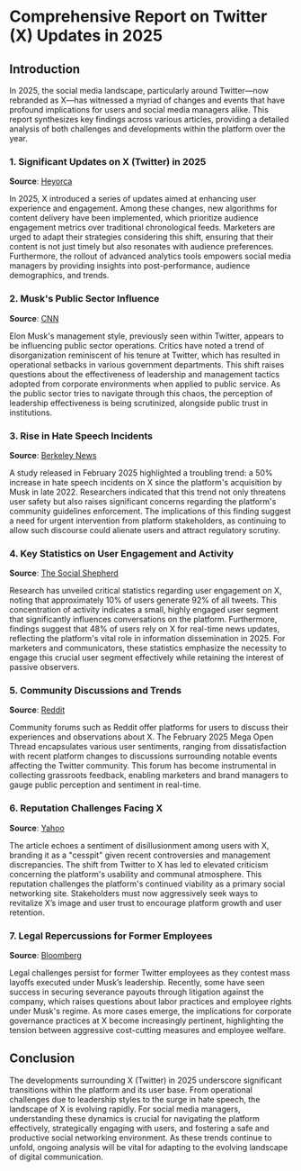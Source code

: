 # Comprehensive Report on Twitter (X) Updates in 2025

## Introduction
In 2025, the social media landscape, particularly around Twitter—now rebranded as X—has witnessed a myriad of changes and events that have profound implications for users and social media managers alike. This report synthesizes key findings across various articles, providing a detailed analysis of both challenges and developments within the platform over the year.

### 1. Significant Updates on X (Twitter) in 2025
**Source**: [Heyorca](https://www.heyorca.com/blog/x-twitter-social-news?2b25a987_page=7)

In 2025, X introduced a series of updates aimed at enhancing user experience and engagement. Among these changes, new algorithms for content delivery have been implemented, which prioritize audience engagement metrics over traditional chronological feeds. Marketers are urged to adapt their strategies considering this shift, ensuring that their content is not just timely but also resonates with audience preferences. Furthermore, the rollout of advanced analytics tools empowers social media managers by providing insights into post-performance, audience demographics, and trends.

### 2. Musk's Public Sector Influence
**Source**: [CNN](https://www.cnn.com/2025/02/05/tech/musk-x-twitter-takeover-us-government-employee-advice/index.html)

Elon Musk's management style, previously seen within Twitter, appears to be influencing public sector operations. Critics have noted a trend of disorganization reminiscent of his tenure at Twitter, which has resulted in operational setbacks in various government departments. This shift raises questions about the effectiveness of leadership and management tactics adopted from corporate environments when applied to public service. As the public sector tries to navigate through this chaos, the perception of leadership effectiveness is being scrutinized, alongside public trust in institutions.

### 3. Rise in Hate Speech Incidents
**Source**: [Berkeley News](https://news.berkeley.edu/2025/02/13/study-finds-persistent-spike-in-hate-speech-on-x/)

A study released in February 2025 highlighted a troubling trend: a 50% increase in hate speech incidents on X since the platform's acquisition by Musk in late 2022. Researchers indicated that this trend not only threatens user safety but also raises significant concerns regarding the platform's community guidelines enforcement. The implications of this finding suggest a need for urgent intervention from platform stakeholders, as continuing to allow such discourse could alienate users and attract regulatory scrutiny.

### 4. Key Statistics on User Engagement and Activity
**Source**: [The Social Shepherd](https://thesocialshepherd.com/blog/twitter-statistics)

Research has unveiled critical statistics regarding user engagement on X, noting that approximately 10% of users generate 92% of all tweets. This concentration of activity indicates a small, highly engaged user segment that significantly influences conversations on the platform. Furthermore, findings suggest that 48% of users rely on X for real-time news updates, reflecting the platform's vital role in information dissemination in 2025. For marketers and communicators, these statistics emphasize the necessity to engage this crucial user segment effectively while retaining the interest of passive observers.

### 5. Community Discussions and Trends
**Source**: [Reddit](https://www.reddit.com/r/Twitter/comments/1ieyyw0/february_2025_rtwitter_mega_open_thread_for/)

Community forums such as Reddit offer platforms for users to discuss their experiences and observations about X. The February 2025 Mega Open Thread encapsulates various user sentiments, ranging from dissatisfaction with recent platform changes to discussions surrounding notable events affecting the Twitter community. This forum has become instrumental in collecting grassroots feedback, enabling marketers and brand managers to gauge public perception and sentiment in real-time.

### 6. Reputation Challenges Facing X
**Source**: [Yahoo](https://www.yahoo.com/tech/twitter-dead-x-cesspit-lets-130000040.html)

The article echoes a sentiment of disillusionment among users with X, branding it as a "cesspit" given recent controversies and management discrepancies. The shift from Twitter to X has led to elevated criticism concerning the platform's usability and communal atmosphere. This reputation challenges the platform's continued viability as a primary social networking site. Stakeholders must now aggressively seek ways to revitalize X’s image and user trust to encourage platform growth and user retention.

### 7. Legal Repercussions for Former Employees
**Source**: [Bloomberg](https://www.bloomberg.com/news/articles/2025-02-26/musk-s-ex-twitter-workers-win-severance-over-layoff-after-email)

Legal challenges persist for former Twitter employees as they contest mass layoffs executed under Musk’s leadership. Recently, some have seen success in securing severance payouts through litigation against the company, which raises questions about labor practices and employee rights under Musk's regime. As more cases emerge, the implications for corporate governance practices at X become increasingly pertinent, highlighting the tension between aggressive cost-cutting measures and employee welfare.

## Conclusion
The developments surrounding X (Twitter) in 2025 underscore significant transitions within the platform and its user base. From operational challenges due to leadership styles to the surge in hate speech, the landscape of X is evolving rapidly. For social media managers, understanding these dynamics is crucial for navigating the platform effectively, strategically engaging with users, and fostering a safe and productive social networking environment. As these trends continue to unfold, ongoing analysis will be vital for adapting to the evolving landscape of digital communication.